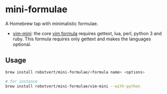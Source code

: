 # mini-formulae

A Homebrew tap with minimalistic formulae.

- [vim-mini](Formula/vim-mini.rb): the core [vim formula](https://github.com/Homebrew/homebrew-core/blob/master/Formula/vim.rb) requires gettext, lua, perl, python 3 and ruby. This formula requires only gettext and makes the languages optional.

## Usage

```sh
brew install robotvert/mini-formulae/<formula name> <options>

# for instance
brew install robotvert/mini-formulae/vim-mini --with-python
```
